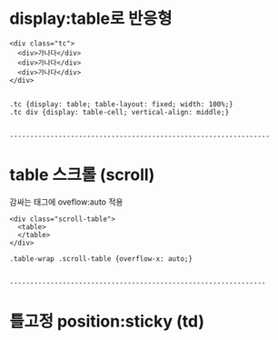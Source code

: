 # display:table로 반응형

    <div class="tc">
      <div>가나다</div>
      <div>가나다</div>
      <div>가나다</div>
    </div>


    .tc {display: table; table-layout: fixed; width: 100%;}
    .tc div {display: table-cell; vertical-align: middle;}


    ----------------------------------------------------------------


# table 스크롤 (scroll)
감싸는 태그에 oveflow:auto 적용

    <div class="scroll-table">
      <table>
      </table>
    </div>
    
    .table-wrap .scroll-table {overflow-x: auto;}


    ---------------------------------------------------------------

# 틀고정 position:sticky (td)
    
